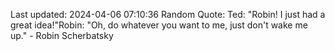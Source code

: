 Last updated: 2024-04-06 07:10:36
Random Quote: Ted: "Robin! I just had a great idea!"Robin: "Oh, do whatever you want to me, just don't wake me up." - Robin Scherbatsky